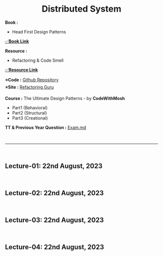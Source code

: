 <h1 align="center">Distributed System</h1>

**Book :**
- Head First Design Patterns

[✅**Book Link**][book]

[book]: https://drive.google.com/drive/folders/1WNyXyrq9euUcc8Vh7VV2GWOt1HClHFl5?usp=sharing

**Resource :**
- Refactoring & Code Smell

[✅**Resource Link**](https://drive.google.com/drive/folders/1IS4_afUr2kNKliW-B7_pYZKl2V9Ojp0x?usp=drive_link)

**⭐Code :** [Github Repository](https://github.com/CosmicBeing09/Design-Pattern-Demos)<br>
**⭐Site :** [Refactoring Guru](https://refactoring.guru/design-patterns)

**Course :** The Ultimate Design Patterns - by **CodeWithMosh**
- Part1 (Behavioral)
- Part2 (Structural)
- Part3 (Creational)

**TT & Previous Year Question :** [Exam.md](Exam.md)

<br><hr><br>

<h2>Lecture-01: 22nd August, 2023</h2>

<br><h2>Lecture-02: 22nd August, 2023</h2>

<br><h2>Lecture-03: 22nd August, 2023</h2>

<br><h2>Lecture-04: 22nd August, 2023</h2>